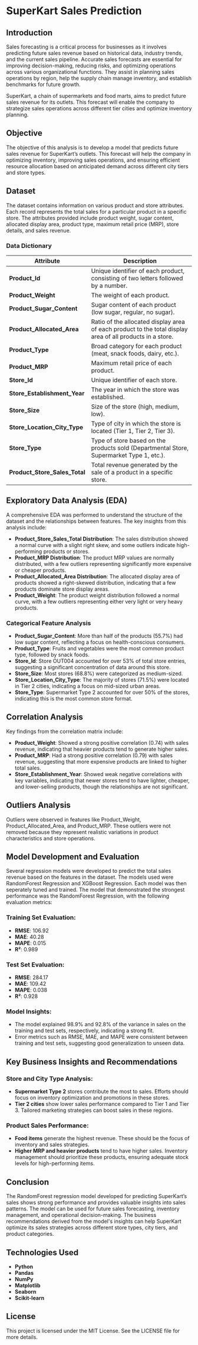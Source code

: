# SuperKart Sales Prediction

## Introduction
Sales forecasting is a critical process for businesses as it involves predicting future sales revenue based on historical data, industry trends, and the current sales pipeline. Accurate sales forecasts are essential for improving decision-making, reducing risks, and optimizing operations across various organizational functions. They assist in planning sales operations by region, help the supply chain manage inventory, and establish benchmarks for future growth.

SuperKart, a chain of supermarkets and food marts, aims to predict future sales revenue for its outlets. This forecast will enable the company to strategize sales operations across different tier cities and optimize inventory planning.

## Objective
The objective of this analysis is to develop a model that predicts future sales revenue for SuperKart’s outlets. This forecast will help the company in optimizing inventory, improving sales operations, and ensuring efficient resource allocation based on anticipated demand across different city tiers and store types.

## Dataset
The dataset contains information on various product and store attributes. Each record represents the total sales for a particular product in a specific store. The attributes provided include product weight, sugar content, allocated display area, product type, maximum retail price (MRP), store details, and sales revenue.

### Data Dictionary
| Attribute                   | Description                                                                 |
|-----------------------------|-----------------------------------------------------------------------------|
| **Product_Id**               | Unique identifier of each product, consisting of two letters followed by a number. |
| **Product_Weight**           | The weight of each product.                                                 |
| **Product_Sugar_Content**    | Sugar content of each product (low sugar, regular, no sugar).                |
| **Product_Allocated_Area**   | Ratio of the allocated display area of each product to the total display area of all products in a store. |
| **Product_Type**             | Broad category for each product (meat, snack foods, dairy, etc.).            |
| **Product_MRP**              | Maximum retail price of each product.                                        |
| **Store_Id**                 | Unique identifier of each store.                                             |
| **Store_Establishment_Year** | The year in which the store was established.                                 |
| **Store_Size**               | Size of the store (high, medium, low).                                       |
| **Store_Location_City_Type** | Type of city in which the store is located (Tier 1, Tier 2, Tier 3).         |
| **Store_Type**               | Type of store based on the products sold (Departmental Store, Supermarket Type 1, etc.). |
| **Product_Store_Sales_Total**| Total revenue generated by the sale of a product in a specific store.        |

## Exploratory Data Analysis (EDA)
A comprehensive EDA was performed to understand the structure of the dataset and the relationships between features. The key insights from this analysis include:

- **Product_Store_Sales_Total Distribution**: The sales distribution showed a normal curve with a slight right skew, and some outliers indicate high-performing products or stores.
- **Product_MRP Distribution**: The product MRP values are normally distributed, with a few outliers representing significantly more expensive or cheaper products.
- **Product_Allocated_Area Distribution**: The allocated display area of products showed a right-skewed distribution, indicating that a few products dominate store display areas.
- **Product_Weight**: The product weight distribution followed a normal curve, with a few outliers representing either very light or very heavy products.

### Categorical Feature Analysis
- **Product_Sugar_Content**: More than half of the products (55.7%) had low sugar content, reflecting a focus on health-conscious consumers.
- **Product_Type**: Fruits and vegetables were the most common product type, followed by snack foods.
- **Store_Id**: Store OUT004 accounted for over 53% of total store entries, suggesting a significant concentration of data around this store.
- **Store_Size**: Most stores (68.8%) were categorized as medium-sized.
- **Store_Location_City_Type**: The majority of stores (71.5%) were located in Tier 2 cities, indicating a focus on mid-sized urban areas.
- **Store_Type**: Supermarket Type 2 accounted for over 50% of the stores, indicating this is the most common store format.

## Correlation Analysis
Key findings from the correlation matrix include:
- **Product_Weight**: Showed a strong positive correlation (0.74) with sales revenue, indicating that heavier products tend to generate higher sales.
- **Product_MRP**: Had a strong positive correlation (0.79) with sales revenue, suggesting that more expensive products are linked to higher total sales.
- **Store_Establishment_Year**: Showed weak negative correlations with key variables, indicating that newer stores tend to have lighter, cheaper, and lower-selling products, though the relationships are not significant.

## Outliers Analysis
Outliers were observed in features like Product_Weight, Product_Allocated_Area, and Product_MRP. These outliers were not removed because they represent realistic variations in product characteristics and store operations.

## Model Development and Evaluation
Several regression models were developed to predict the total sales revenue based on the features in the dataset. The models used were RandomForest Regression and XGBoost Regression. Each model was then seperately tuned and trained. The model that demonstrated the strongest performance was the RandomForest Regression, with the following evaluation metrics:

### Training Set Evaluation:
- **RMSE**: 106.92
- **MAE**: 40.28
- **MAPE**: 0.015
- **R²**: 0.989

### Test Set Evaluation:
- **RMSE**: 284.17
- **MAE**: 109.42
- **MAPE**: 0.038
- **R²**: 0.928

### Model Insights:
- The model explained 98.9% and 92.8% of the variance in sales on the training and test sets, respectively, indicating a strong fit.
- Error metrics such as RMSE, MAE, and MAPE were consistent between training and test sets, suggesting good generalization to unseen data.

## Key Business Insights and Recommendations
### Store and City Type Analysis:
- **Supermarket Type 2** stores contribute the most to sales. Efforts should focus on inventory optimization and promotions in these stores.
- **Tier 2 cities** show lower sales performance compared to Tier 1 and Tier 3. Tailored marketing strategies can boost sales in these regions.

### Product Sales Performance:
- **Food items** generate the highest revenue. These should be the focus of inventory and sales strategies.
- **Higher MRP and heavier products** tend to have higher sales. Inventory management should prioritize these products, ensuring adequate stock levels for high-performing items.

## Conclusion
The RandomForest regression model developed for predicting SuperKart’s sales shows strong performance and provides valuable insights into sales patterns. The model can be used for future sales forecasting, inventory management, and operational decision-making. The business recommendations derived from the model's insights can help SuperKart optimize its sales strategies across different store types, city tiers, and product categories.

## Technologies Used
- **Python**
- **Pandas**
- **NumPy**
- **Matplotlib**
- **Seaborn**
- **Scikit-learn**

## License
This project is licensed under the MIT License. See the LICENSE file for more details.
